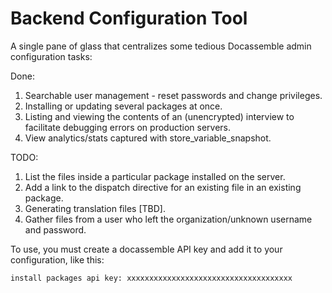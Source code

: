 # Backend Configuration Tool

A single pane of glass that centralizes some tedious Docassemble admin configuration tasks:

Done: 

1. Searchable user management - reset passwords and change privileges.
1. Installing or updating several packages at once.
1. Listing and viewing the contents of an (unencrypted) interview to facilitate debugging errors on production servers.
1. View analytics/stats captured with store_variable_snapshot.


TODO:

1. List the files inside a particular package installed on the server.
1. Add a link to the dispatch directive for an existing file in an existing package.
1. Generating translation files [TBD].
1. Gather files from a user who left the organization/unknown username and password.

To use, you must create a docassemble API key and add it to your
configuration, like this:

`install packages api key: xxxxxxxxxxxxxxxxxxxxxxxxxxxxxxxxxxxxx`
